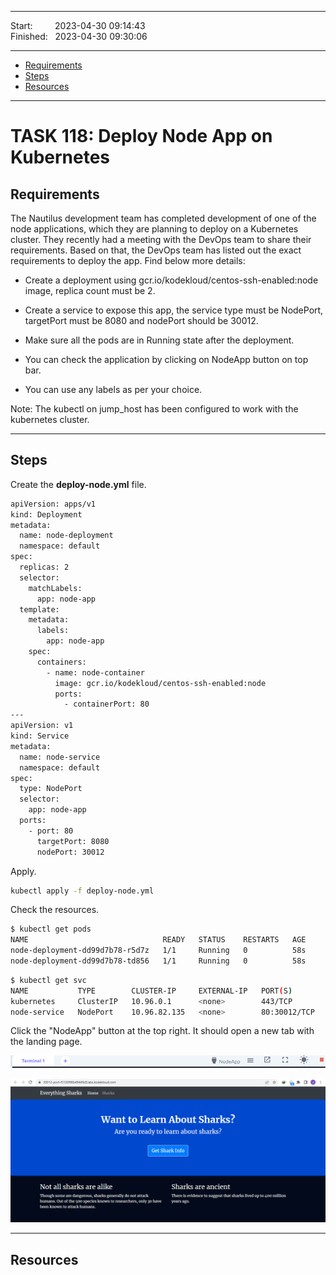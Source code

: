 
------------------------------

Start: &nbsp;&nbsp;&nbsp;&nbsp;&nbsp;&nbsp;&nbsp;&nbsp;2023-04-30 09:14:43   
Finished: &nbsp;&nbsp;2023-04-30 09:30:06  

------------------------------

- [Requirements](#requirements)
- [Steps](#steps)
- [Resources](#resources)

------------------------------

# TASK 118: Deploy Node App on Kubernetes

## Requirements

The Nautilus development team has completed development of one of the node applications, which they are planning to deploy on a Kubernetes cluster. They recently had a meeting with the DevOps team to share their requirements. Based on that, the DevOps team has listed out the exact requirements to deploy the app. Find below more details:

- Create a deployment using gcr.io/kodekloud/centos-ssh-enabled:node image, replica count must be 2.

- Create a service to expose this app, the service type must be NodePort, targetPort must be 8080 and nodePort should be 30012.

- Make sure all the pods are in Running state after the deployment.

- You can check the application by clicking on NodeApp button on top bar.

- You can use any labels as per your choice.

Note: The kubectl on jump_host has been configured to work with the kubernetes cluster.

------------------------------

## Steps

Create the **deploy-node.yml** file.

```bash
apiVersion: apps/v1
kind: Deployment
metadata:
  name: node-deployment
  namespace: default
spec:
  replicas: 2
  selector:
    matchLabels:
      app: node-app
  template:
    metadata:
      labels:
        app: node-app
    spec:
      containers:
        - name: node-container
          image: gcr.io/kodekloud/centos-ssh-enabled:node
          ports:
            - containerPort: 80
---
apiVersion: v1
kind: Service
metadata:
  name: node-service
  namespace: default
spec:
  type: NodePort
  selector:
    app: node-app
  ports:
    - port: 80
      targetPort: 8080
      nodePort: 30012
```

Apply. 

```bash
kubectl apply -f deploy-node.yml
```

Check the resources.

```bash
$ kubectl get pods
NAME                              READY   STATUS    RESTARTS   AGE
node-deployment-dd99d7b78-r5d7z   1/1     Running   0          58s
node-deployment-dd99d7b78-td856   1/1     Running   0          58s  
```
```bash
$ kubectl get svc
NAME           TYPE        CLUSTER-IP     EXTERNAL-IP   PORT(S)        AGE
kubernetes     ClusterIP   10.96.0.1      <none>        443/TCP        122m
node-service   NodePort    10.96.82.135   <none>        80:30012/TCP   76s 
```

Click the "NodeApp" button at the top right. It should open a new tab with the landing page.

![](../Images/task118nodeappbutton.png)

![](../Images/task118deploynodeapp.png)

------------------------------

## Resources
